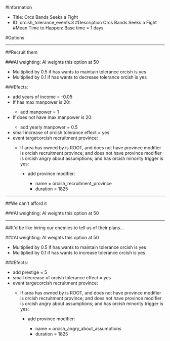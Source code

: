 #Information
 - Title: Orcs Bands Seeks a Fight
 - ID: orcish_tolerance_events.3
#Description
Orcs Bands Seeks a Fight
#Mean Time to Happen:
Base time = 1 days

#Options

___
##Recruit them

###AI weighting:
AI weights this option at 50
 - Multiplied by 0.5 if has wants to maintain tolerance orcish is yes
 - Multiplied by 0.1 if has wants to decrease tolerance orcish is yes


###Efects:<ul><li>add years of income = -0.05</li><li>If has max manpower is 20:</li><ul><li>add manpower = 1</li></ul><li>If does not have max manpower is 20:</li><ul><li>add yearly manpower = 0.5</li></ul><li>small increase of orcish tolerance effect = yes</li><li>event target:orcish recruitment province:</li><ul><li>If area has owned by is ROOT, and does not have province modifier is orcish recruitment province; and does not have province modifier is orcish angry about assumptions; and  has orcish minority trigger is yes:</li><ul><li>add province modifier:</li><ul><li>name = orcish_recruitment_province</li><li>duration = 1825</li></ul></ul></ul></ul>

___
##We can't afford it

###AI weighting:
AI weights this option at 50


___
##It'd be like hiring our enemies to tell us of their plans...

###AI weighting:
AI weights this option at 50
 - Multiplied by 0.5 if has wants to maintain tolerance orcish is yes
 - Multiplied by 0.1 if has wants to increase tolerance orcish is yes


###Efects:<ul><li>add prestige = 5</li><li>small decrease of orcish tolerance effect = yes</li><li>event target:orcish recruitment province:</li><ul><li>If area has owned by is ROOT, and does not have province modifier is orcish recruitment province; and does not have province modifier is orcish angry about assumptions; and  has orcish minority trigger is yes:</li><ul><li>add province modifier:</li><ul><li>name = orcish_angry_about_assumptions</li><li>duration = 1825</li></ul></ul></ul></ul>
